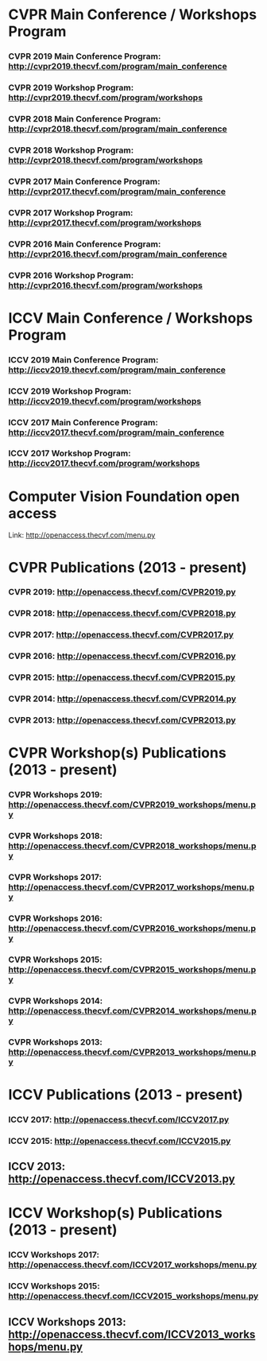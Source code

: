 # CVPR Main Conference / Workshops Program

### CVPR 2019 Main Conference Program: http://cvpr2019.thecvf.com/program/main_conference

### CVPR 2019 Workshop Program: http://cvpr2019.thecvf.com/program/workshops

### CVPR 2018 Main Conference Program: http://cvpr2018.thecvf.com/program/main_conference

### CVPR 2018 Workshop Program: http://cvpr2018.thecvf.com/program/workshops

### CVPR 2017 Main Conference Program: http://cvpr2017.thecvf.com/program/main_conference

### CVPR 2017 Workshop Program: http://cvpr2017.thecvf.com/program/workshops

### CVPR 2016 Main Conference Program: http://cvpr2016.thecvf.com/program/main_conference

### CVPR 2016 Workshop Program: http://cvpr2016.thecvf.com/program/workshops

# ICCV Main Conference /  Workshops Program

### ICCV 2019 Main Conference Program: http://iccv2019.thecvf.com/program/main_conference

### ICCV 2019 Workshop Program: http://iccv2019.thecvf.com/program/workshops

### ICCV 2017 Main Conference Program: http://iccv2017.thecvf.com/program/main_conference

### ICCV 2017 Workshop Program: http://iccv2017.thecvf.com/program/workshops

# Computer Vision Foundation open access 

Link: http://openaccess.thecvf.com/menu.py

# CVPR Publications (2013 - present)

### CVPR 2019: http://openaccess.thecvf.com/CVPR2019.py

### CVPR 2018: http://openaccess.thecvf.com/CVPR2018.py

### CVPR 2017: http://openaccess.thecvf.com/CVPR2017.py

### CVPR 2016: http://openaccess.thecvf.com/CVPR2016.py

### CVPR 2015: http://openaccess.thecvf.com/CVPR2015.py

### CVPR 2014: http://openaccess.thecvf.com/CVPR2014.py

### CVPR 2013: http://openaccess.thecvf.com/CVPR2013.py 

# CVPR Workshop(s) Publications (2013 - present)

### CVPR Workshops 2019: http://openaccess.thecvf.com/CVPR2019_workshops/menu.py

### CVPR Workshops 2018: http://openaccess.thecvf.com/CVPR2018_workshops/menu.py

### CVPR Workshops 2017: http://openaccess.thecvf.com/CVPR2017_workshops/menu.py

### CVPR Workshops 2016: http://openaccess.thecvf.com/CVPR2016_workshops/menu.py

### CVPR Workshops 2015: http://openaccess.thecvf.com/CVPR2015_workshops/menu.py

### CVPR Workshops 2014: http://openaccess.thecvf.com/CVPR2014_workshops/menu.py

### CVPR Workshops 2013: http://openaccess.thecvf.com/CVPR2013_workshops/menu.py 

# ICCV Publications (2013 - present)

### ICCV 2017: http://openaccess.thecvf.com/ICCV2017.py

### ICCV 2015: http://openaccess.thecvf.com/ICCV2015.py

## ICCV 2013: http://openaccess.thecvf.com/ICCV2013.py

# ICCV Workshop(s) Publications (2013 - present)

### ICCV Workshops 2017: http://openaccess.thecvf.com/ICCV2017_workshops/menu.py

### ICCV Workshops 2015: http://openaccess.thecvf.com/ICCV2015_workshops/menu.py

## ICCV Workshops 2013: http://openaccess.thecvf.com/ICCV2013_workshops/menu.py
